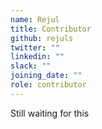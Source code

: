 ```yaml
---
name: Rejul
title: Contributor
github: rejuls
twitter: ""
linkedin: ""
slack: ""
joining_date: ""
role: contributor
---
```


Still waiting for this
